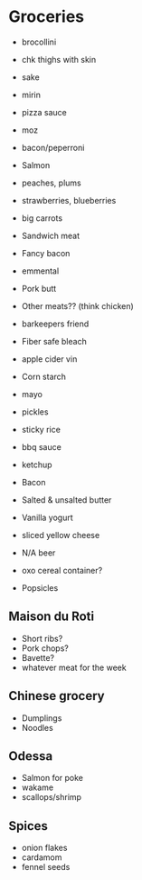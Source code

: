 # Groceries

- brocollini
- chk thighs with skin
- sake
- mirin
- pizza sauce
- moz
- bacon/peperroni

- Salmon
- peaches, plums
- strawberries, blueberries
- big carrots
- Sandwich meat
- Fancy bacon
- emmental
- Pork butt
- Other meats?? (think chicken)
- barkeepers friend
- Fiber safe bleach
- apple cider vin
- Corn starch
- mayo
- pickles
- sticky rice
- bbq sauce
- ketchup
- Bacon
- Salted & unsalted butter
- Vanilla yogurt
- sliced yellow cheese
- N/A beer
- oxo cereal container?
- Popsicles

## Maison du Roti

- Short ribs?
- Pork chops?
- Bavette?
- whatever meat for the week

## Chinese grocery

- Dumplings
- Noodles

## Odessa

- Salmon for poke
- wakame
- scallops/shrimp

## Spices

- onion flakes
- cardamom
- fennel seeds
